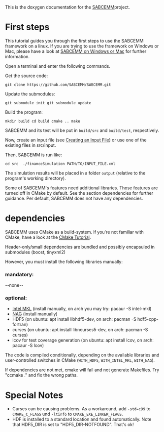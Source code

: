This is the doxygen documentation for the [SABCEMM](https://github.com/SABCEMM/SABCEMM)project.

# First steps 

This tutorial guides you through the first steps to use the SABCEMM framework on a linux.
If you are trying to use the framework on Windows or Mac, please have a look at 
[SABCEMM on Windows or Mac](https://github.com/SABCEMM/SABCEMM/wiki/SABCEMM-on-Windows-or-Mac) for further information.


Open a terminal and enter the following commands.

Get the source code:

`git clone https://github.com/SABCEMM/SABCEMM.git`

Update the submodules: 

`git submodule init
git submodule update`

Build the program:

`mkdir build
cd build
cmake ..
make`


SABCEMM and its test will be put in `build/src` and `build/test`, respectively.

Now, create an input file (see [Creating an Input File](https://github.com/SABCEMM/SABCEMM/wiki/Create-an-Input-File)) 
or use one of the existing files in src/input.
 
Then, SABCEMM is run like:
 
`cd src 
./financeSimulation PATH/TO/INPUT_FILE.xml `

The simulation results will be placed in a folder `output` (relative to the program's working directory).
 
Some of SABCEMM's features need additional libraries. Those features are turned
 off in CMake by default. See the section dependencies for further guidance.
Per default, SABCEMM does not have any dependencies.

# dependencies

SABCEMM uses CMake as a build-system. If you're not familiar with CMake, have a
 look at the [CMake Tutorial](https://cmake.org/cmake-tutorial/).

Header-only/small dependencies are bundled and possibly encapsuled in submodules (boost, tinyxml2)

However, you must install the following libraries manually:

### mandatory:
--none--

### optional:
* [Intel MKL](https://software.intel.com/en-us/intel-mkl/) (install manually, on arch you may try: pacaur -S intel-mkl)
* [NAG](http://www.nag.com/) (install manually) 
* HDF5 (on ubuntu: apt install libhdf5-dev, on arch: pacman -S hdf5-cpp-fortran)
* curses (on ubuntu: apt install libncurses5-dev, on arch: pacman -S curses)
* lcov for test coverage generation (on ubuntu: apt install lcov, on arch: pacaur -S lcov)

The code is compiled conditionally, depending on the available libraries and 
 user-controlled switches in CMake (`WITH_HDF5`, `WITH_INTEL_MKL`, `WITH_NAG`).
 
If dependencies are not met, cmake will fail and not generate Makefiles. Try "ccmake ." and fix the wrong paths.

# Special Notes

* Curses can be causing problems. As a workaround, add `-std=c99` to `CMAKE_C_FLAGS` und `-ltinfo` to `CMAKE_EXE_LINKER_FLAGS`.
* HDF is installed to a standard location and found automatically. Note that HDF5_DIR is set to "HDF5_DIR-NOTFOUND". That's ok!


